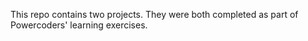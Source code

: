This repo contains two projects. They were both completed as part of Powercoders' learning exercises.
